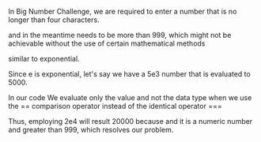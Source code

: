 In  Big Number Challenge, we are required to enter a number that is no longer than four characters. 

and in the meantime needs to be more than 999, which might not be achievable without the use of certain mathematical methods

similar to exponential.

Since e is exponential, let's say we have a 5e3 number that is evaluated to 5000. 

In our code We evaluate only the value and not the data type when we use the == comparison operator instead of the identical operator ===

Thus, employing 2e4 will result  20000 because and it is a numeric number and greater than 999, which resolves our problem.
